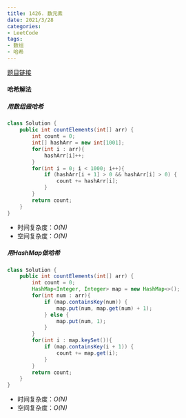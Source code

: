 ```yaml
---
title: 1426. 数元素
date: 2021/3/28
categories:
- LeetCode
tags:
- 数组
- 哈希
---
```


[题目链接](https://leetcode-cn.com/problems/counting-elements/)

#### 哈希解法

##### 用数组做哈希

```java
class Solution {
    public int countElements(int[] arr) {
        int count = 0;
        int[] hashArr = new int[1001];
        for(int i : arr){
            hashArr[i]++;
        }
        for(int i = 0; i < 1000; i++){
            if (hashArr[i + 1] > 0 && hashArr[i] > 0) {
                count += hashArr[i];
            }
        }
        return count;
    }
}
```

- 时间复杂度：*O(N)*
- 空间复杂度：*O(N)*

##### 用HashMap做哈希

```java
class Solution {
    public int countElements(int[] arr) {
        int count = 0;
        HashMap<Integer, Integer> map = new HashMap<>();
        for(int num : arr){
            if (map.containsKey(num)) {
                map.put(num, map.get(num) + 1);
            } else {
                map.put(num, 1);
            }
        }
        for(int i : map.keySet()){
            if (map.containsKey(i + 1)) {
                count += map.get(i);
            }
        }
        return count;
    }
}
```

- 时间复杂度：*O(N)*
- 空间复杂度：*O(N)*